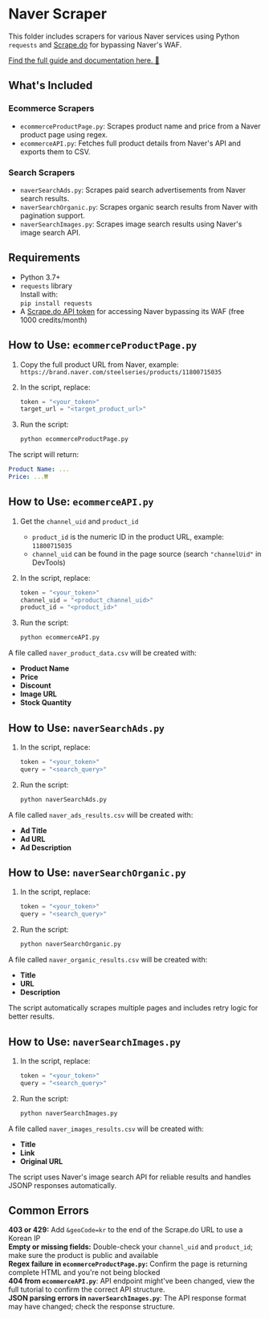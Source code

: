 # Naver Scraper

This folder includes scrapers for various Naver services using Python `requests` and [Scrape.do](https://scrape.do) for bypassing Naver's WAF.

[Find the full guide and documentation here. 📗](https://scrape.do/blog/naver-scraping/)

## What's Included

### Ecommerce Scrapers
* `ecommerceProductPage.py`: Scrapes product name and price from a Naver product page using regex.
* `ecommerceAPI.py`: Fetches full product details from Naver's API and exports them to CSV.

### Search Scrapers
* `naverSearchAds.py`: Scrapes paid search advertisements from Naver search results.
* `naverSearchOrganic.py`: Scrapes organic search results from Naver with pagination support.
* `naverSearchImages.py`: Scrapes image search results using Naver's image search API.

## Requirements

* Python 3.7+
* `requests` library<br>Install with:<br>`pip install requests`
* A [Scrape.do API token](https://dashboard.scrape.do/signup) for accessing Naver bypassing its WAF (free 1000 credits/month)

## How to Use: `ecommerceProductPage.py`

1. Copy the full product URL from Naver, example:<br>`https://brand.naver.com/steelseries/products/11800715035`
2. In the script, replace:

   ```python
   token = "<your_token>"
   target_url = "<target_product_url>"
   ```
3. Run the script:

   ```bash
   python ecommerceProductPage.py
   ```

The script will return:

```yaml
Product Name: ...
Price: ...₩
```

## How to Use: `ecommerceAPI.py`

1. Get the `channel_uid` and `product_id`
   * `product_id` is the numeric ID in the product URL, example: `11800715035`
   * `channel_uid` can be found in the page source (search `"channelUid"` in DevTools)
2. In the script, replace:

   ```python
   token = "<your_token>"
   channel_uid = "<product_channel_uid>"
   product_id = "<product_id>"
   ```
3. Run the script:

   ```bash
   python ecommerceAPI.py
   ```

A file called `naver_product_data.csv` will be created with:

* **Product Name**
* **Price**
* **Discount**
* **Image URL**
* **Stock Quantity**

## How to Use: `naverSearchAds.py`

1. In the script, replace:

   ```python
   token = "<your_token>"
   query = "<search_query>"
   ```
2. Run the script:

   ```bash
   python naverSearchAds.py
   ```

A file called `naver_ads_results.csv` will be created with:

* **Ad Title**
* **Ad URL**
* **Ad Description**

## How to Use: `naverSearchOrganic.py`

1. In the script, replace:

   ```python
   token = "<your_token>"
   query = "<search_query>"
   ```
2. Run the script:

   ```bash
   python naverSearchOrganic.py
   ```

A file called `naver_organic_results.csv` will be created with:

* **Title**
* **URL**
* **Description**

The script automatically scrapes multiple pages and includes retry logic for better results.

## How to Use: `naverSearchImages.py`

1. In the script, replace:

   ```python
   token = "<your_token>"
   query = "<search_query>"
   ```
2. Run the script:

   ```bash
   python naverSearchImages.py
   ```

A file called `naver_images_results.csv` will be created with:

* **Title**
* **Link**
* **Original URL**

The script uses Naver's image search API for reliable results and handles JSONP responses automatically.

## Common Errors

**403 or 429:** Add `&geoCode=kr` to the end of the Scrape.do URL to use a Korean IP<br>**Empty or missing fields:** Double-check your `channel_uid` and `product_id`; make sure the product is public and available<br>**Regex failure in `ecommerceProductPage.py`:** Confirm the page is returning complete HTML and you're not being blocked<br>**404 from `ecommerceAPI.py`**: API endpoint might've been changed, view the full tutorial to confirm the correct API structure.<br>**JSON parsing errors in `naverSearchImages.py`**: The API response format may have changed; check the response structure.
